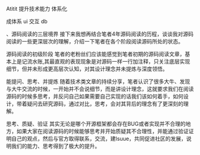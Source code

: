 Atitit 提升技术能力  体系化


成体系  ui  交互  db

、源码阅读的三层境界
接下来我想再结合笔者4年源码阅读的历程，谈谈我对源码阅读的一些更深层次的理解，介绍一下笔者在各个阶段阅读源码所处的状态。

源码阅读的初级阶段
笔者的老粉丝们应该能感觉到笔者初期的源码阅读文章，基本上是记流水账,其最直观的表现现象是对源码一样一行加注释，只关注底层实现细节，但并未形成更高层次认知，对其设计理念并未提炼与深度领悟。


能提问、思考、并提炼
随着技术类文章的持续分享，笔者认识了很多大牛、发现与大牛交流的时候，一开始并不会说细节，而是讲设计理念，这就要求我们在阅读源码的时候多思考，并反问自己如果需要自己实现的话我们该如何着手，如何设计，带着疑问去研究源码，通过对比，思考，会对其背后的理念有了更深刻的理解。


思考、质疑、验证
其实无论是哪个开源框架都会存在BUG或者实现并不合理的地方，如果大家在阅读源码的时候能够思考并开始质疑其不合理性，并能通过验证证明自己的观点，然后与官方取得联系，交流，建Isuue，共同促进社区的发展，说明我们的能力、思考得到了极大的提升。



